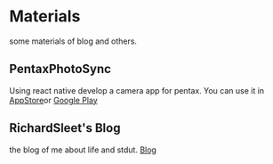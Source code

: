 # Materials
some materials of blog and others.
## PentaxPhotoSync
Using react native develop a camera app for pentax. You can use it in [AppStore](https://itunes.apple.com/us/app/pentax-photo-sync/id1260957200?l=zh&ls=1&mt=8)or
[Google Play](https://play.google.com/store/apps/details?id=com.luckyxmobile.pentaxphotosync)
## RichardSleet's Blog
the blog of me about life and stdut. [Blog](http://richardsleet.github.io)
